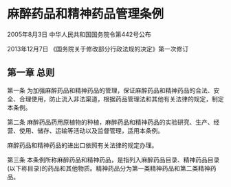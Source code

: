 # 麻醉药品和精神药品管理条例

2005年8月3日 中华人民共和国国务院令第442号公布

2013年12月7日 《国务院关于修改部分行政法规的决定》第一次修订　

<!-- INFO END -->

## 第一章 总则

第一条 为加强麻醉药品和精神药品的管理，保证麻醉药品和精神药品的合法、安全、合理使用，防止流入非法渠道，根据药品管理法和其他有关法律的规定，制定本条例。

第二条 麻醉药品药用原植物的种植，麻醉药品和精神药品的实验研究、生产、经营、使用、储存、运输等活动以及监督管理，适用本条例。

麻醉药品和精神药品的进出口依照有关法律的规定办理。

第三条 本条例所称麻醉药品和精神药品，是指列入麻醉药品目录、精神药品目录(以下称目录)的药品和其他物质。精神药品分为第一类精神药品和第二类精神药品。